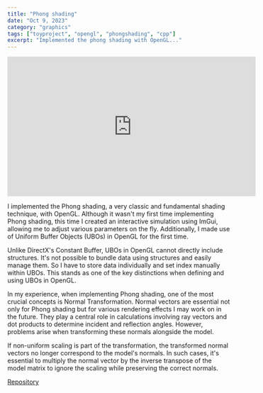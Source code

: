 ```yaml
---
title: "Phong shading"
date: "Oct 9, 2023"
category: "graphics"
tags: ["toyproject", "opengl", "phongshading", "cpp"]
excerpt: "Implemented the phong shading with OpenGL..."
---
```


<iframe width="560" height="315" src="https://www.youtube.com/embed/r_5rToXmMso?si=lpXZsbQGmN2RKfhb" title="YouTube video player" frameborder="0" allow="accelerometer; autoplay; clipboard-write; encrypted-media; gyroscope; picture-in-picture; web-share" allowfullscreen></iframe>

I implemented the Phong shading, a very classic and fundamental shading technique, with OpenGL. Although it wasn't my first time implementing Phong shading, this time I created an interactive simulation using ImGui, allowing me to adjust various parameters on the fly. Additionally, I made use of Uniform Buffer Objects (UBOs) in OpenGL for the first time.

Unlike DirectX's Constant Buffer, UBOs in OpenGL cannot directly include structures. It's not possible to bundle data using structures and easily manage them. So I have to store data individually and set index manually within UBOs. This stands as one of the key distinctions when defining and using UBOs in OpenGL.

In my experience, when implementing Phong shading, one of the most crucial concepts is Normal Transformation. Normal vectors are essential not only for Phong shading but for various rendering effects I may work on in the future. They play a central role in calculations involving ray vectors and dot products to determine incident and reflection angles. However, problems arise when transforming these normals alongside the model.

If non-uniform scaling is part of the transformation, the transformed normal vectors no longer correspond to the model's normals. In such cases, it's essential to multiply the normal vector by the inverse transpose of the model matrix to ignore the scaling while preserving the correct normals.

[Repository](https://github.com/waynechoidev/OpenGL-Lighting/)
